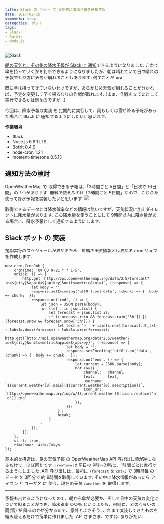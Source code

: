 ```yaml
---
title: Slack の ボット で 定期的に降水予報を通知する
date: 2017-02-10
comments: true
categories: ボット
tags:
- Slack
- Botkit
- Node.js
---
```


![](/images/slack/slack.png "Slack")

[朝の天気と、その後の降水予報が Slack に 通知](/2017/02/04/Slackのボットで今日の天気を通知する-降水予報実装編/)できるようになりました.
これで傘を持っていくかを判断できるようになりましたが、朝は晴れていて日中晴れの予報でも夕方に天気が崩れることもあります. 何てことだ orz

既に傘は持ってきていないわけですが、あらかじめ天気が崩れることが分かれば、予定を変更して早く帰るなりの作戦が取れます. (まぁ、作戦を立てたとして実行できるかは別なのですが...)

今回は、降水予報の実装 を 定期的に実行して、雨もしくは雪が降る予報があった場合に Slack に 通知するようにしたいと思います.

**作業環境**
- Slack
- Node.js 6.9.1 LTS
- Botkit 0.4.9
- node-cron 1.2.1
- moment-timezone 0.5.10


## 通知方法の検討
OpenWeatherMap で 取得できる予報は、「3時間ごと 5日間」と「日次で 16日間」の 2つがあります. 無料で使えるのは「3時間ごと 5日間」なので、こちらを使って降水予報を実装したいと思います.
![](/images/slack/weather/10.png)

取得できるデータには降水確率などの情報は無いですが、天気状況に加えダイレクトに降水量があります. この降水量を使うことにして 9時間以内に降水量がある場合に、降水予報として通知するようにします.


## Slack ボット の 実装
定期実行のスケジュールが異なるため、毎朝の天気情報とは異なる cron ジョブを作成します.
```javascrip
new cron.CronJob({
    cronTime: '00 00 9-21 * * 1-5',
    onTick: () => {
        http.get(`http://api.openweathermap.org/data/2.5/forecast?id=${city}&appid=${apikey}&units=metric&cnt=3`, (response) => {
            let body = '';
            response.setEncoding('utf8').on('data', (chunk) => {  body += chunk;  });
            response.on('end', () => {
                let json = JSON.parse(body);
                for (let i in json.list) {
                    let forecast = json.list[i];
                    if ((forecast.rain && forecast.rain['3h']) || (forecast.snow && forecast.snow['3h'])) {
                        let text = '→ ' + labels.next(forecast.dt_txt) + labels.desc(forecast) + labels.prec(forecast);
                        http.get(`http://api.openweathermap.org/data/2.5/weather?id=${city}&units=metric&appid=${apikey}`, (response) => {
                            let body = '';
                            response.setEncoding('utf8').on('data', (chunk) => {  body += chunk;  });
                            response.on('end', () => {
                                let current = JSON.parse(body);
                                bot.say({
                                    channel:   channel,
                                    text:      text,
                                    username:  `${current.weather[0].main}(${current.weather[0].description})`,
                                    icon_url:  `http://openweathermap.org/img/w/${current.weather[0].icon.replace('n', 'd')}.png`
                                });
                            });
                        });
                        break;
                    }
                }
            });
        });
    },
    start: true,
    timeZone: 'Asia/Tokyo'
});
```
基本的な構造は、朝の天気予報 の OpenWeatherMap API 呼び出し順が逆になるだけで、ほぼ同じです.
`cronTime` は 平日の 9時～21時に、1時間ごとに実行するようにしました.
API 呼び出しは、最初に `/forecast` を `cnt=3` で 3時間毎 の データ を 3回分で 約 9時間を取得しています. その中に降水情報があったら アイコン と ユーザ名 に 使う、現在の天気 `/weather` を 取得します.


- - - -
予報も出せるようになったので、朝から傘が必要か、そして日中の天気の変化について知ることができ、降水確率 ○○％ というよりも、何時に、どのくらいの雨(雪) が 降るのかが分かるので、意外とよさそう.
これまで実装してきたものを組み替えるだけで簡単に作れました. API さまさま、ですね. ありがたい.

